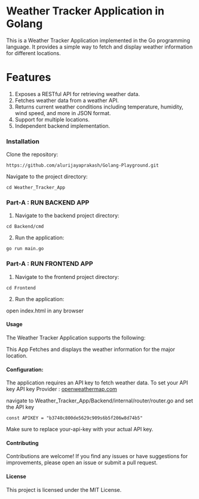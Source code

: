 # Weather Tracker Application in Golang

This is a Weather Tracker Application implemented in the Go programming language. It provides a simple way to fetch and display weather information for different locations.

# Features
1. Exposes a RESTful API for retrieving weather data.
2. Fetches weather data from a weather API.
3. Returns current weather conditions including temperature, humidity, wind speed, and more in JSON format.
4. Support for multiple locations.
5. Independent backend implementation.

### Installation

Clone the repository: 

```
https://github.com/alurijayaprakash/Golang-Playground.git
```

Navigate to the project directory:
```
cd Weather_Tracker_App
```

### Part-A : RUN BACKEND APP
1. Navigate to the backend project directory:
```
cd Backend/cmd
```
2. Run the application:

```
go run main.go
```

### Part-A : RUN FRONTEND APP
1. Navigate to the frontend project directory:
```
cd Frontend
```
2. Run the application:

open index.html in any browser

#### Usage
The Weather Tracker Application supports the following:

This App Fetches and displays the weather information for the major location.


#### Configuration:
The application requires an API key to fetch weather data. To set your API key
API key Provider : [openweathermap.com](http://api.openweathermap.org)

navigate to Weather_Tracker_App/Backend/internal/router/router.go and set the API key   
```
const APIKEY = "b3740c800de5629c909s6b5f206w8d74b5"
```
Make sure to replace your-api-key with your actual API key.

#### Contributing
Contributions are welcome! If you find any issues or have suggestions for improvements, please open an issue or submit a pull request.

#### License
This project is licensed under the MIT License.

